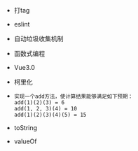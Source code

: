- 打tag

- eslint

- 自动垃圾收集机制

- 函数式编程

- Vue3.0

- 柯里化

- ```JS
  实现一个add方法，使计算结果能够满足如下预期：
  add(1)(2)(3) = 6
  add(1, 2, 3)(4) = 10
  add(1)(2)(3)(4)(5) = 15
  ```

- toString
- valueOf


